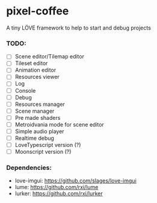 # pixel-coffee
A tiny LÖVE framework to help to start and debug projects

### TODO: ###

 - [ ] Scene editor/Tilemap editor
 - [ ] Tileset editor
 - [ ] Animation editor
 - [ ] Resources viewer
 - [ ] Log
 - [ ] Console
 - [ ] Debug
 - [ ] Resources manager
 - [ ] Scene manager
 - [ ] Pre made shaders
 - [ ] Metroidvania mode for scene editor
 - [ ] Simple audio player
 - [ ] Realtime debug
 - [ ] LoveTypescript version (?)
 - [ ] Moonscript version (?)

### Dependencies: ###

 * love-imgui: https://github.com/slages/love-imgui
 * lume: https://github.com/rxi/lume
 * lurker: https://github.com/rxi/lurker
